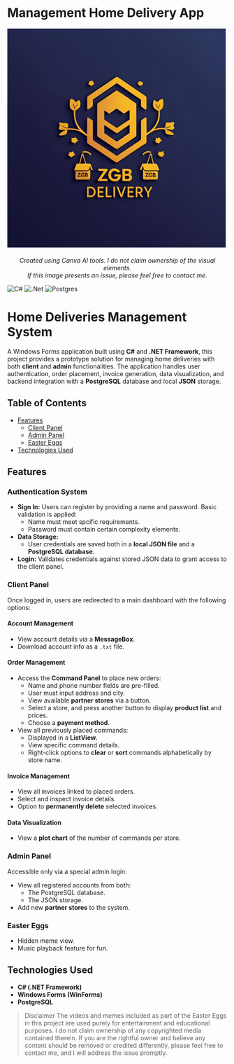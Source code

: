 # Management Home Delivery App

<p align="center">
  <img src="logo home delivery logo.png" alt="Logo" width="600">
</p>
<p align="center">
  <em>Created using Canva AI tools. I do not claim ownership of the visual elements.<br>
  If this image presents an issue, please feel free to contact me.</em>
</p>

![C#](https://img.shields.io/badge/c%23-%23239120.svg?style=for-the-badge&logo=csharp&logoColor=white)
![.Net](https://img.shields.io/badge/.NET-5C2D91?style=for-the-badge&logo=.net&logoColor=white)
![Postgres](https://img.shields.io/badge/postgres-%23316192.svg?style=for-the-badge&logo=postgresql&logoColor=white)

# Home Deliveries Management System

A Windows Forms application built using **C#** and **.NET Framework**, this project provides a prototype solution for managing home deliveries with both **client** and **admin** functionalities. The application handles user authentication, order placement, invoice generation, data visualization, and backend integration with a **PostgreSQL** database and local **JSON** storage.

## Table of Contents

- [Features](#features)
  - [Client Panel](#client-panel)
  - [Admin Panel](#admin-panel)
  - [Easter Eggs](#easter-eggs)
- [Technologies Used](#technologies-used)


## Features

### Authentication System
- **Sign In:** Users can register by providing a name and password. Basic validation is applied:
  - Name must meet spcific requirements.
  - Password must contain certain complexity elements.
- **Data Storage:**
  - User credentials are saved both in a **local JSON file** and a **PostgreSQL database**.
- **Login:** Validates credentials against stored JSON data to grant access to the client panel.

### Client Panel

Once logged in, users are redirected to a main dashboard with the following options:

#### Account Management
- View account details via a **MessageBox**.
- Download account info as a `.txt` file.

#### Order Management
- Access the **Command Panel** to place new orders:
  - Name and phone number fields are pre-filled.
  - User must input address and city.
  - View available **partner stores** via a button.
  - Select a store, and press another button to display  **product list** and prices.
  - Choose a **payment method**.
- View all previously placed commands:
  - Displayed in a **ListView**.
  - View specific command details.
  - Right-click options to **clear** or **sort** commands alphabetically by store name.

#### Invoice Management
- View all invoices linked to placed orders.
- Select and inspect invoice details.
- Option to **permanently delete** selected invoices.

#### Data Visualization
- View a **plot chart** of the number of commands per store.

### Admin Panel

Accessible only via a special admin login:
- View all registered accounts from both:
  - The PostgreSQL database.
  - The JSON storage.
- Add new **partner stores** to the system.

### Easter Eggs
- Hidden meme view.
- Music playback feature for fun.

## Technologies Used

- **C# (.NET Framework)**
- **Windows Forms (WinForms)**
- **PostgreSQL**

> Disclaimer
> The videos and memes included as part of the Easter Eggs in this project are used purely for entertainment and educational purposes. I do not claim ownership of any copyrighted media contained therein.
> If you are the rightful owner and believe any content should be removed or credited differently, please feel free to contact me, and I will address the issue promptly.
